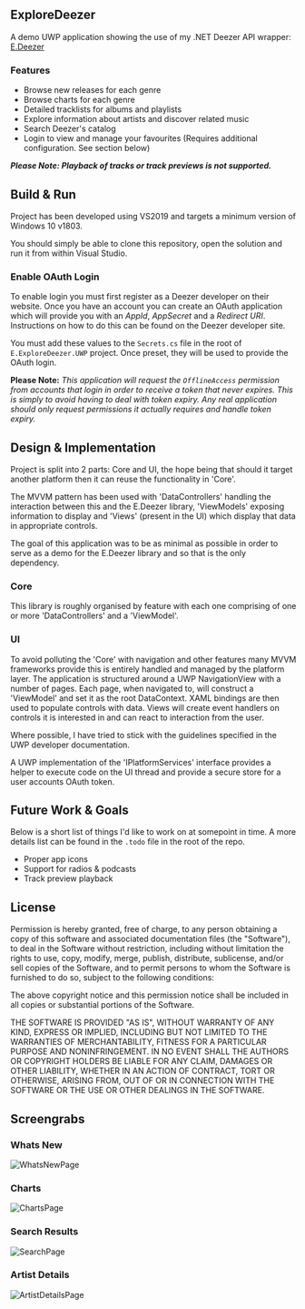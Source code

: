 ## ExploreDeezer

A demo UWP application showing the use of my .NET Deezer API wrapper: [E.Deezer](https://github.com/projectgoav/E.Deezer) 

### Features
- Browse new releases for each genre
- Browse charts for each genre
- Detailed tracklists for albums and playlists
- Explore information about artists and discover related music
- Search Deezer's catalog
- Login to view and manage your favourites (Requires additional configuration. See section below)

***Please Note: Playback of tracks or track previews is not supported.*** 

## Build & Run

Project has been developed using VS2019 and targets a minimum version of Windows 10 v1803.

You should simply be able to clone this repository, open the solution and run it from within Visual Studio. 

### Enable OAuth Login

To enable login you must first register as a Deezer developer on their website. Once you have an account you can create an OAuth application which will provide you with an *AppId*, *AppSecret* and a *Redirect URI*. Instructions on how to do this can be found on the Deezer developer site. 

You must add these values to the `Secrets.cs` file in the root of `E.ExploreDeezer.UWP` project. Once preset, they will be used to provide the OAuth login. 

**Please Note:** *This application will request the `OfflineAccess` permission from accounts that login in order to receive a token that never expires. This is simply to avoid having to deal with token expiry. Any real application should only request permissions it actually requires and handle token expiry.*


## Design & Implementation

Project is split into 2 parts: Core and UI, the hope being that should it target another platform then it can reuse the functionality in 'Core'.

The MVVM pattern has been used with 'DataControllers' handling the interaction between this and the E.Deezer library, 'ViewModels' exposing information to display and 'Views' (present in the UI) which display that data in appropriate controls. 

The goal of this application was to be as minimal as possible in order to serve as a demo for the E.Deezer library and so that is the only dependency. 

### Core
This library is roughly organised by feature with each one comprising of one or more 'DataControllers' and a 'ViewModel'. 

### UI
To avoid polluting the 'Core' with navigation and other features many MVVM frameworks provide this is entirely handled and managed by the platform layer. The application is structured around a UWP NavigationView with a number of pages. Each page, when navigated to, will construct a 'ViewModel' and set it as the root DataContext. XAML bindings are then used to populate controls with data. Views will create event handlers on controls it is interested in and can react to interaction from the user. 

Where possible, I have tried to stick with the guidelines specified in the UWP developer documentation. 

A UWP implementation of the 'IPlatformServices' interface provides a helper to execute code on the UI thread and provide a secure store for a user accounts OAuth token. 


## Future Work & Goals

Below is a short list of things I'd like to work on at somepoint in time. A more details list can be found in the `.todo` file in the root of the repo.

- Proper app icons
- Support for radios & podcasts
- Track preview playback



## License

Permission is hereby granted, free of charge, to any person obtaining a copy of this software and associated documentation files (the "Software"), to deal in the Software without restriction, including without limitation the rights to use, copy, modify, merge, publish, distribute, sublicense, and/or sell copies of the Software, and to permit persons to whom the Software is furnished to do so, subject to the following conditions:

The above copyright notice and this permission notice shall be included in all copies or substantial portions of the Software.

THE SOFTWARE IS PROVIDED "AS IS", WITHOUT WARRANTY OF ANY KIND, EXPRESS OR IMPLIED, INCLUDING BUT NOT LIMITED TO THE WARRANTIES OF MERCHANTABILITY, FITNESS FOR A PARTICULAR PURPOSE AND NONINFRINGEMENT. IN NO EVENT SHALL THE AUTHORS OR COPYRIGHT HOLDERS BE LIABLE FOR ANY CLAIM, DAMAGES OR OTHER LIABILITY, WHETHER IN AN ACTION OF CONTRACT, TORT OR OTHERWISE, ARISING FROM, OUT OF OR IN CONNECTION WITH THE SOFTWARE OR THE USE OR OTHER DEALINGS IN THE SOFTWARE.


## Screengrabs

### Whats New

![WhatsNewPage](https://github.com/projectgoav/E.ExploreDeezer/blob/master/Screengrabs/WhatsNew.png)


### Charts

![ChartsPage](https://github.com/projectgoav/E.ExploreDeezer/blob/master/Screengrabs/Charts.png)

### Search Results

![SearchPage](https://github.com/projectgoav/E.ExploreDeezer/blob/master/Screengrabs/Search.png)

### Artist Details

![ArtistDetailsPage](https://github.com/projectgoav/E.ExploreDeezer/blob/master/Screengrabs/ArtistOverview.png)
